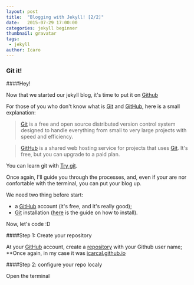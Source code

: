 ```yaml
---
layout: post
title:  "Blogging with Jekyll! [2/2]"
date:   2015-07-29 17:00:00
categories: jekyll beginner
thumbnail: gravatar
tags:
 - jekyll
author: Icaro
---
```


### Git it!

####Hey!

Now that we started our jekyll blog, it's time to put it on [Github]

For those of you who don't know what is [Git] and [GitHub], here is a small explanation:

> [Git] is a free and open source distributed version control system designed
> to handle everything from small to very large projects with speed and efficiency.

> [GitHub] is a shared web hosting service for projects that uses [Git].
> It's free, but you can upgrade to a paid plan.

You can learn git with [Try git].

Once again, I'll guide you through the processes, and, even if your are nor confortable with the terminal, you can put your blog up.

We need two thing before start:

- a [GitHub] account \(it's free, and it's really good\);
- [Git] installation \([here] is the guide on how to install\).

Now, let's code :D

####Step 1: Create your repository

At your [GitHub] account, create a [repository] with your Github user name;
**Once again, in my case it was [icarcal.github.io]

####Step 2: configure your repo localy

Open the terminal

[Github]: https://github.com/
[Git]: https://git-scm.com/
[Try Git]: https://try.github.io/levels/1/challenges/1
[here]: https://git-scm.com/book/en/v2/Getting-Started-Installing-Git
[repository]: https://help.github.com/articles/create-a-repo/
[icarcal.github.io]: https://github.com/icarcal/icarcal.github.io